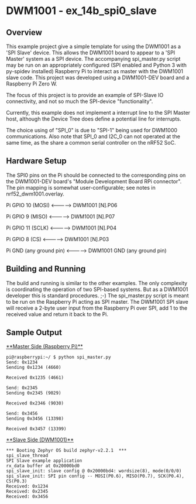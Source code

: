 
# DWM1001 - ex_14b_spi0_slave

## Overview

This example project give a simple template for using the DWM1001 as a 'SPI Slave' device.
This allows the DWM1001 board to appear to a 'SPI Master' system as a SPI device. The accompanying spi_master.py script may be run on an appropriately configured (SPI enabled and Python 3 with py-spidev installed) Raspberry Pi to interact as master with the DWM1001 slave code.  This project was developed using a DWM1001-DEV board and a Raspberry Pi Zero W.

The focus of this project is to provide an example of SPI-Slave IO connectivity, and not so much the SPI-device "functionality".

Currently, this example does not implement a interrupt line to the SPI Master host, although the Device Tree does define a potential line for interrupts.

The choice using of "SPI_0" is due to "SPI-1" being used for DWM1000 communications. Also note that SPI_0 and I2C_0 can not operated at the same time, as the share a common serial controller on the nRF52 SoC. 


## Hardware Setup

The SPI0 pins on the Pi should be connected to the corresponding pins on the DWM1001-DEV board's "Module Development Board RPi connector".  The pin mapping is somewhat user-configurable; see notes in nrf52_dwm1001.overlay.

Pi GPIO 10 (MOSI) <-----> DWM1001 [N].P06

Pi GPIO  9 (MISO) <-----> DWM1001 [N].P07

Pi GPIO 11 (SCLK) <-----> DWM1001 [N].P04

Pi GPIO  8 (CS)   <-----> DWM1001 [N].P03

Pi GND (any ground pin) <-----> DWM1001 GND (any ground pin)


## Building and Running
The build and running is similar to the other examples.
The only complexity is coordinating the operation of two SPI-based systems. But as a DWM1001 developer this is standard procedures.  ;-)
The spi_master.py script is meant to be run on the Raspberry Pi acting as SPI master. The DWM1001 SPI slave will receive a 2-byte user input from the Raspberry Pi over SPI, add 1 to the received value and return it back to the Pi.

## Sample Output


<u>
**Master Side (Raspberry Pi)**</u>

```
pi@raspberrypi:~/ $ python spi_master.py 
Send: 0x1234
Sending 0x1234 (4660)

Received 0x1235 (4661)

Send: 0x2345
Sending 0x2345 (9029)

Received 0x2346 (9030)

Send: 0x3456
Sending 0x3456 (13398)

Received 0x3457 (13399)

```


<u>
**Slave Side (DWM1001)**</u>

```
*** Booting Zephyr OS build zephyr-v2.2.1  ***
spi_slave_thread
SPI Slave example application
rx_data buffer at 0x20000bd0
spi_slave_init: slave config @ 0x20000bd4: wordsize(8), mode(0/0/0)
spi_slave_init: SPI pin config -- MOSI(P0.6), MISO(P0.7), SCK(P0.4), CS(P0.3)
Received: 0x1234
Received: 0x2345
Received: 0x3456


```

